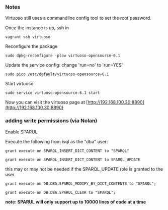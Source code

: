 ### Notes

Virtuoso still uses a commandline config tool to set the root password.

Once the instance is up, ssh in 

	vagrant ssh virtuoso
	
Reconfigure the package

	sudo dpkg-reconfigure -plow virtuoso-opensource-6.1
	
Update the service config: change 'run=no' to 'run=YES'

	sudo pico /etc/default/virtuoso-opensource-6.1
	
Start virtuoso

	sudo service virtuoso-opensource-6.1 start
	

Now you can visit the virtuoso page at [http://192.168.100.30:8890](http://192.168.100.30:8890)


### adding write permissions (via Nolan)

Enable SPARUL

Execute  the following from isql as the "dba" user:

	grant execute on SPARQL_INSERT_DICT_CONTENT to "SPARQL"
	
	grant execute on SPARQL_INSERT_DICT_CONTENT to SPARQL_UPDATE

this may or may not be needed if the SPARQL_UPDATE role is granted to the user

	grant execute on DB.DBA.SPARQL_MODIFY_BY_DICT_CONTENTS to "SPARQL";
	
	grant execute on DB.DBA.SPARUL_CLEAR to "SPARQL";

**note: SPARUL will only support up to 10000 lines of code at a time**